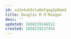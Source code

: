```yaml
---
id: xa2e4uk9zlw6mfqag2p0wmd
title: Douglas M O'Reagan
desc: ''
updated: 1650239146512
created: 1650239137454
---
```


